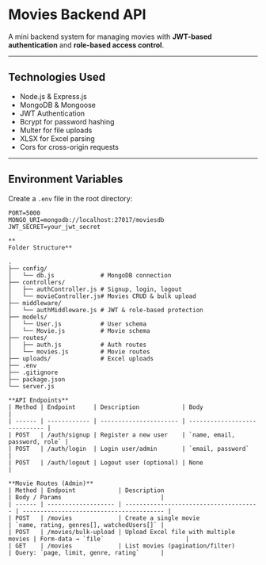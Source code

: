 # Movies Backend API

A mini backend system for managing movies with **JWT-based authentication** and **role-based access control**.

---

## **Technologies Used**

- Node.js & Express.js  
- MongoDB & Mongoose  
- JWT Authentication  
- Bcrypt for password hashing  
- Multer for file uploads  
- XLSX for Excel parsing  
- Cors for cross-origin requests  

---

## **Environment Variables**

Create a `.env` file in the root directory:

```env
PORT=5000
MONGO_URI=mongodb://localhost:27017/moviesdb
JWT_SECRET=your_jwt_secret

**
Folder Structure**

.
├── config/
│   └── db.js             # MongoDB connection
├── controllers/
│   ├── authController.js # Signup, login, logout
│   └── movieController.js# Movies CRUD & bulk upload
├── middleware/
│   └── authMiddleware.js # JWT & role-based protection
├── models/
│   └── User.js           # User schema
│   └── Movie.js          # Movie schema
├── routes/
│   ├── auth.js           # Auth routes
│   └── movies.js         # Movie routes
├── uploads/              # Excel uploads
├── .env
├── .gitignore
├── package.json
└── server.js

**API Endpoints**
| Method | Endpoint     | Description            | Body                          |
| ------ | ------------ | ---------------------- | ----------------------------- |
| POST   | /auth/signup | Register a new user    | `name, email, password, role` |
| POST   | /auth/login  | Login user/admin       | `email, password`             |
| POST   | /auth/logout | Logout user (optional) | None                          |

**Movie Routes (Admin)**
| Method | Endpoint            | Description                            | Body / Params                            |
| ------ | ------------------- | -------------------------------------- | ---------------------------------------- |
| POST   | /movies             | Create a single movie                  | `name, rating, genres[], watchedUsers[]` |
| POST   | /movies/bulk-upload | Upload Excel file with multiple movies | Form-data → `file`                       |
| GET    | /movies             | List movies (pagination/filter)        | Query: `page, limit, genre, rating`      |




